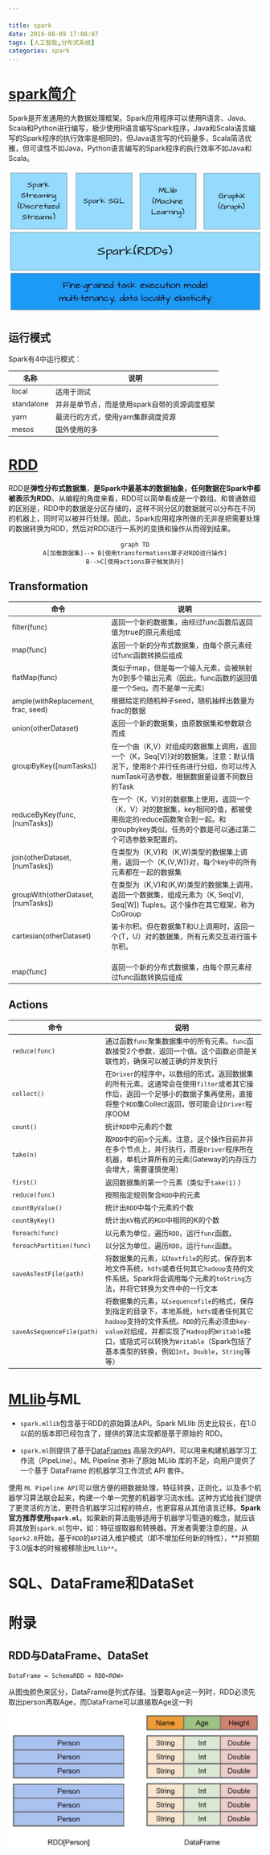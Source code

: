 ```yaml
---

title: spark
date: 2019-08-09 17:08:07
tags: [人工智能,分布式系统]
categories: spark
---
```


# [spark简介](https://spark-reference-doc-cn.readthedocs.io/zh_CN/latest/programming-guide/sql-guide.html#rdd)

Spark是开发通用的大数据处理框架。Spark应用程序可以使用R语言、Java、Scala和Python进行编写，极少使用R语言编写Spark程序，Java和Scala语言编写的Spark程序的执行效率是相同的，但Java语言写的代码量多，Scala简洁优雅，但可读性不如Java，Python语言编写的Spark程序的执行效率不如Java和Scala。

![img](spark/76738fed8d7a40e7f3f646f73a61e8bd.jpg)

<!--more-->

## 运行模式

Spark有4中运行模式：

| 名称       | 说明                                          |
| ---------- | --------------------------------------------- |
| local      | 适用于测试                                    |
| standalone | 并非是单节点，而是使用spark自带的资源调度框架 |
| yarn       | 最流行的方式，使用yarn集群调度资源            |
| mesos      | 国外使用的多                                  |

# [RDD](./RDD-Spark.md)

RDD是**弹性分布式数据集**，**是Spark中最基本的数据抽象，任何数据在Spark中都被表示为RDD**。从编程的角度来看，RDD可以简单看成是一个数组。和普通数组的区别是，RDD中的数据是分区存储的，这样不同分区的数据就可以分布在不同的机器上，同时可以被并行处理。因此，Spark应用程序所做的无非是把需要处理的数据转换为RDD，然后对RDD进行一系列的变换和操作从而得到结果。

<center>

```mermaid
graph TD
A[加载数据集]--> B[使用transformations算子对RDD进行操作]
B-->C[使用actions算子触发执行]
```

</center>

## Transformation

| 命令                                | 说明                                                         |
| ----------------------------------- | ------------------------------------------------------------ |
| filter(func)                        | 返回一个新的数据集，由经过func函数后返回值为true的原元素组成 |
| map(func)                           | 返回一个新的分布式数据集，由每个原元素经过func函数转换后组成 |
| flatMap(func)                       | 类似于map，但是每一个输入元素，会被映射为0到多个输出元素（因此，func函数的返回值是一个Seq，而不是单一元素） |
| ample(withReplacement, frac, seed)  | 根据给定的随机种子seed，随机抽样出数量为frac的数据           |
| union(otherDataset)                 | 返回一个新的数据集，由原数据集和参数联合而成                 |
| groupByKey([numTasks])              | 在一个由（K,V）对组成的数据集上调用，返回一个（K，Seq[V])对的数据集。注意：默认情况下，使用8个并行任务进行分组，你可以传入numTask可选参数，根据数据量设置不同数目的Task |
| reduceByKey(func, [numTasks])       | 在一个（K，V)对的数据集上使用，返回一个（K，V）对的数据集，key相同的值，都被使用指定的reduce函数聚合到一起。和groupbykey类似，任务的个数是可以通过第二个可选参数来配置的。 |
| join(otherDataset, [numTasks])      | 在类型为（K,V)和（K,W)类型的数据集上调用，返回一个（K,(V,W))对，每个key中的所有元素都在一起的数据集 |
| groupWith(otherDataset, [numTasks]) | 在类型为（K,V)和(K,W)类型的数据集上调用，返回一个数据集，组成元素为（K, Seq[V], Seq[W]) Tuples。这个操作在其它框架，称为CoGroup |
| cartesian(otherDataset)             | 笛卡尔积。但在数据集T和U上调用时，返回一个(T，U）对的数据集，所有元素交互进行笛卡尔积。 |
|                                     |                                                              |
|                                     |                                                              |
|                                     |                                                              |
| map(func)                           | 返回一个新的分布式数据集，由每个原元素经过func函数转换后组成 |


## Actions

| 命令                       | 说明                                                         |
| -------------------------- | ------------------------------------------------------------ |
| `reduce(func)`             | 通过函数`func`聚集数据集中的所有元素。`func`函数接受2个参数，返回一个值。这个函数必须是关联性的，确保可以被正确的并发执行 |
| `collect()`                | 在`Driver`的程序中，以数组的形式，返回数据集的所有元素。这通常会在使用`filter`或者其它操作后，返回一个足够小的数据子集再使用，直接将整个`RDD`集Collect返回，很可能会让`Driver`程序OOM |
| `count()`                  | 统计`RDD`中元素的个数                                        |
| `take(n)`                  | 取`RDD`中的前`n`个元素。注意，这个操作目前并非在多个节点上，并行执行，而是`Driver`程序所在机器，单机计算所有的元素(Gateway的内存压力会增大，需要谨慎使用） |
| `first()`                  | 返回数据集的第一个元素（类似于`take(1)`  ）                  |
| `reduce(func)`             | 按照指定规则聚合`RDD`中的元素                                |
| `countByValue()`           | 统计出`RDD`中每个元素的个数                                  |
| `countByKey()`             | 统计出`KV`格式的`RDD`中相同的K的个数                         |
| `foreach(func)`            | 以元素为单位，遍历`RDD`，运行`func`函数。                    |
| `foreachPartition(func)`   | 以分区为单位，遍历`RDD`，运行`func`函数。                    |
| `saveAsTextFile(path)`     | 将数据集的元素，以t`extfile`的形式，保存到本地文件系统，`hdfs`或者任何其它`hadoop`支持的文件系统。Spark将会调用每个元素的`toString`方法，并将它转换为文件中的一行文本 |
| `saveAsSequenceFile(path)` | 将数据集的元素，以`sequencefile`的格式，保存到指定的目录下，本地系统，`hdfs`或者任何其它`hadoop`支持的文件系统。`RDD`的元素必须由`key-value`对组成，并都实现了`Hadoop`的`Writable`接口，或隐式可以转换为`Writable`（Spark包括了基本类型的转换，例如`Int`，`Double`，`String`等等） |

# [MLlib](https://spark.apache.org/docs/latest/ml-classification-regression.html)与ML

- `spark.mllib`包含基于RDD的原始算法API。Spark MLlib 历史比较长，在1.0 以前的版本即已经包含了，提供的算法实现都是基于原始的 RDD。

- `spark.ml`则提供了基于[DataFrames](http://spark.apache.org/docs/latest/sql-programming-guide.html#dataframes) 高层次的API，可以用来构建机器学习工作流（PipeLine）。ML Pipeline 弥补了原始 MLlib 库的不足，向用户提供了一个基于 DataFrame 的机器学习工作流式 API 套件。

使用 `ML Pipeline API`可以很方便的把数据处理，特征转换，正则化，以及多个机器学习算法联合起来，构建一个单一完整的机器学习流水线。这种方式给我们提供了更灵活的方法，更符合机器学习过程的特点，也更容易从其他语言迁移。**Spark官方推荐使用`spark.ml`**。如果新的算法能够适用于机器学习管道的概念，就应该将其放到`spark.ml`包中，如：特征提取器和转换器。开发者需要注意的是，从`Spark2.0`开始，基于`RDD`的`API`进入维护模式（即不增加任何新的特性），**并预期于3.0版本的时候被移除出`MLlib**`。

# SQL、DataFrame和DataSet





# 附录

## RDD与DataFrame、DataSet

`DataFrame = SchemaRDD = RDD<ROW>`

从图虫颜色来区分，DataFrame是列式存储。当要取Age这一列时，RDD必须先取出person再取Age，而DataFrame可以直接取Age这一列

![img](spark/15052983161313.jpg)